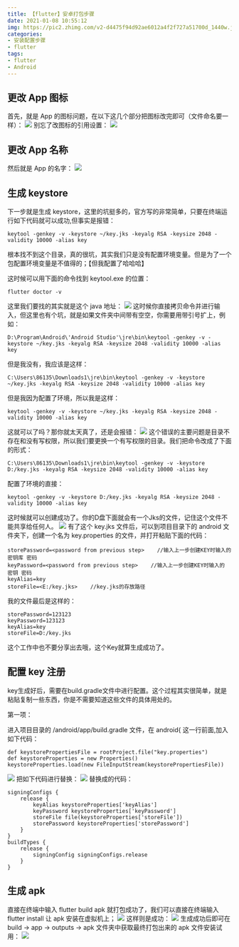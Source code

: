 ```yaml
---
title: 【flutter】安卓打包步骤
date: 2021-01-08 10:55:12
img: https://pic2.zhimg.com/v2-d4475f94d92ae6012a4f2f727a51700d_1440w.jpg?source=172ae18b
categories: 
- 安装配置步骤
- flutter
tags:
- flutter
- Android
---
```


## 更改 App 图标
首先，就是 App 的图标问题，在以下这几个部分把图标改完即可（文件命名要一样）：
![](/api/project/9123846/files/24428316/imagePreview)
别忘了改图标的引用设置：
![](/api/project/9123846/files/24428319/imagePreview)

## 更改 App 名称
然后就是 App 的名字：
![](/api/project/9123846/files/24428336/imagePreview)

## 生成 keystore
下一步就是生成 keystore，这里的坑挺多的，官方写的非常简单，只要在终端运行如下代码就可以成功,但事实是报错：
```
keytool -genkey -v -keystore ~/key.jks -keyalg RSA -keysize 2048 -validity 10000 -alias key
```
根本找不到这个目录，真的很坑，其实我们只是没有配置环境变量。但是为了一个包配置环境变量是不值得的；【但我配置了哈哈哈】

这时候可以用下面的命令找到 keytool.exe 的位置：
```
flutter doctor -v
```
这里我们要找的其实就是这个 java 地址：
![](/api/project/9123846/files/24428365/imagePreview)
这时候你直接拷贝命令并进行输入，但这里也有个坑，就是如果文件夹中间带有空空，你需要用带引号扩上，例如：
```
D:\Program\Android\'Android Studio'\jre\bin\keytool -genkey -v -keystore ~/key.jks -keyalg RSA -keysize 2048 -validity 10000 -alias key
```
但是我没有，我应该是这样：
```
C:\Users\86135\Downloads1\jre\bin\keytool -genkey -v -keystore ~/key.jks -keyalg RSA -keysize 2048 -validity 10000 -alias key
```
但是我因为配置了环境，所以我是这样：
```
keytool -genkey -v -keystore ~/key.jks -keyalg RSA -keysize 2048 -validity 10000 -alias key
```
这就可以了吗？那你就太天真了，还是会报错：
![](/api/project/9123846/files/24428381/imagePreview)
这个错误的主要问题是目录不存在和没有写权限，所以我们要更换一个有写权限的目录。我们把命令改成了下面的形式：
```
C:\Users\86135\Downloads1\jre\bin\keytool -genkey -v -keystore D:/key.jks -keyalg RSA -keysize 2048 -validity 10000 -alias key
```
配置了环境的直接：
```
keytool -genkey -v -keystore D:/key.jks -keyalg RSA -keysize 2048 -validity 10000 -alias key
```
这时候就可以创建成功了。你的D盘下面就会有一个Jks的文件，记住这个文件不能共享给任何人。
![](/api/project/9123846/files/24428386/imagePreview)
有了这个 key.jks 文件后，可以到项目目录下的 android 文件夹下，创建一个名为 key.properties 的文件，并打开粘贴下面的代码：
```
storePassword=<password from previous step>    //输入上一步创建KEY时输入的 密钥库 密码
keyPassword=<password from previous step>    //输入上一步创建KEY时输入的 密钥 密码
keyAlias=key
storeFile=<E:/key.jks>    //key.jks的存放路径
```
我的文件最后是这样的：
```
storePassword=123123
keyPassword=123123
keyAlias=key
storeFile=D:/key.jks
```
这个工作中也不要分享出去哦，这个Key就算生成成功了。

## 配置 key 注册
key生成好后，需要在build.gradle文件中进行配置。这个过程其实很简单，就是粘贴复制一些东西，你是不需要知道这些文件的具体用处的。

第一项：

进入项目目录的 /android/app/build.gradle 文件，在 android{ 这一行前面,加入如下代码：
```
def keystorePropertiesFile = rootProject.file("key.properties")
def keystoreProperties = new Properties()
keystoreProperties.load(new FileInputStream(keystorePropertiesFile))
```
![](/api/project/9123846/files/24428405/imagePreview)
把如下代码进行替换：
![](/api/project/9123846/files/24428408/imagePreview)
替换成的代码：
```
signingConfigs {
    release {
        keyAlias keystoreProperties['keyAlias']
        keyPassword keystoreProperties['keyPassword']
        storeFile file(keystoreProperties['storeFile'])
        storePassword keystoreProperties['storePassword']
    }
}
buildTypes {
    release {
        signingConfig signingConfigs.release
    }
}
```

## 生成 apk
直接在终端中输入 flutter build apk 就打包成功了，我们可以直接在终端输入 flutter install 让 apk 安装在虚拟机上；
![](/api/project/9123846/files/24428423/imagePreview)
这样则是成功：
![](/api/project/9123846/files/24428425/imagePreview)
生成成功后即可在 build -> app -> outputs -> apk 文件夹中获取最终打包出来的 apk 文件安装试用：
![](/api/project/9123846/files/24428428/imagePreview)